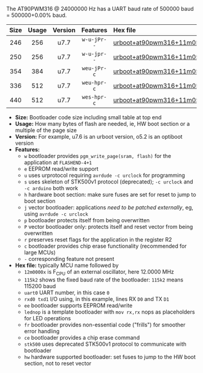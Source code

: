 The AT90PWM316 @ 24000000 Hz has a UART baud rate of 500000 baud = 500000+0.00% baud.

|Size|Usage|Version|Features|Hex file|
|:-:|:-:|:-:|:-:|:--|
|246|256|u7.7|`w-u-jPr--`|[urboot+at90pwm316+11m0592x++230k4_uart0_rxd4_txd3_lednop.hex](https://raw.githubusercontent.com/stefanrueger/urboot.hex/main/mcus/at90pwm316/external_oscillator/fcpu+11m0592_Hz/br++230k4_bps/urboot+at90pwm316+11m0592x++230k4_uart0_rxd4_txd3_lednop.hex)|
|250|256|u7.7|`w-u-jpr--`|[urboot+at90pwm316+11m0592x++230k4_uart0_rxd4_txd3_lednop_fr.hex](https://raw.githubusercontent.com/stefanrueger/urboot.hex/main/mcus/at90pwm316/external_oscillator/fcpu+11m0592_Hz/br++230k4_bps/urboot+at90pwm316+11m0592x++230k4_uart0_rxd4_txd3_lednop_fr.hex)|
|354|384|u7.7|`weu-jPr-c`|[urboot+at90pwm316+11m0592x++230k4_uart0_rxd4_txd3_ee_lednop_fr_ce.hex](https://raw.githubusercontent.com/stefanrueger/urboot.hex/main/mcus/at90pwm316/external_oscillator/fcpu+11m0592_Hz/br++230k4_bps/urboot+at90pwm316+11m0592x++230k4_uart0_rxd4_txd3_ee_lednop_fr_ce.hex)|
|336|512|u7.7|`weu-hpr-c`|[urboot+at90pwm316+11m0592x++230k4_uart0_rxd4_txd3_ee_lednop_fr_ce_hw.hex](https://raw.githubusercontent.com/stefanrueger/urboot.hex/main/mcus/at90pwm316/external_oscillator/fcpu+11m0592_Hz/br++230k4_bps/urboot+at90pwm316+11m0592x++230k4_uart0_rxd4_txd3_ee_lednop_fr_ce_hw.hex)|
|440|512|u7.7|`wes-hpr-c`|[urboot+at90pwm316+11m0592x++230k4_uart0_rxd4_txd3_ee_lednop_fr_ce_stk500_hw.hex](https://raw.githubusercontent.com/stefanrueger/urboot.hex/main/mcus/at90pwm316/external_oscillator/fcpu+11m0592_Hz/br++230k4_bps/urboot+at90pwm316+11m0592x++230k4_uart0_rxd4_txd3_ee_lednop_fr_ce_stk500_hw.hex)|

- **Size:** Bootloader code size including small table at top end
- **Usage:** How many bytes of flash are needed, ie, HW boot section or a multiple of the page size
- **Version:** For example, u7.6 is an urboot version, o5.2 is an optiboot version
- **Features:**
  + `w` bootloader provides `pgm_write_page(sram, flash)` for the application at `FLASHEND-4+1`
  + `e` EEPROM read/write support
  + `u` uses urprotocol requiring `avrdude -c urclock` for programming
  + `s` uses skeleton of STK500v1 protocol (deprecated); `-c urclock` and `-c arduino` both work
  + `h` hardware boot section: make sure fuses are set for reset to jump to boot section
  + `j` vector bootloader: applications *need to be patched externally*, eg, using `avrdude -c urclock`
  + `p` bootloader protects itself from being overwritten
  + `P` vector bootloader only: protects itself and reset vector from being overwritten
  + `r` preserves reset flags for the application in the register R2
  + `c` bootloader provides chip erase functionality (recommended for large MCUs)
  + `-` corresponding feature not present
- **Hex file:** typically MCU name followed by
  + `12m0000x` is F<sub>CPU</sub> of an external oscillator, here 12.0000 MHz
  + `115k2` shows the fixed baud rate of the bootloader: `115k2` means 115200 baud
  + `uart0` UART number, in this case `0`
  + `rxd0 txd1` I/O using, in this example, lines RX `D0` and TX `D1`
  + `ee` bootloader supports EEPROM read/write
  + `lednop` is a template bootloader with `mov rx,rx` nops as placeholders for LED operations
  + `fr` bootloader provides non-essential code ("frills") for smoother error handling
  + `ce` bootloader provides a chip erase command
  + `stk500` uses deprecated STK500v1 protocol to communicate with bootloader
  + `hw` hardware supported bootloader: set fuses to jump to the HW boot section, not to reset vector
